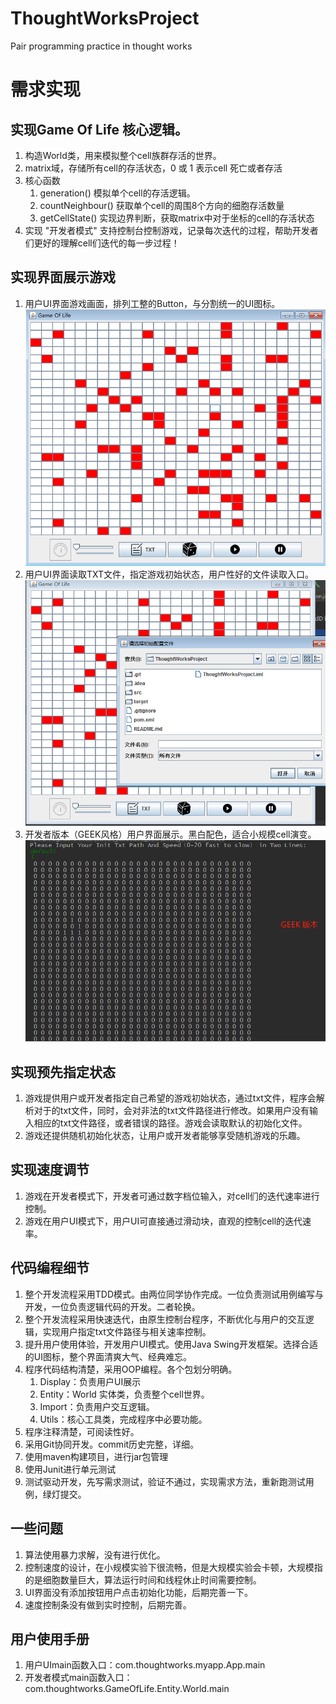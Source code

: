 # ThoughtWorksProject
Pair programming practice in thought works

# 需求实现
## 实现Game Of Life 核心逻辑。
1. 构造World类，用来模拟整个cell族群存活的世界。
2. matrix域，存储所有cell的存活状态，0 或 1 表示cell 死亡或者存活
3. 核心函数
    1. generation() 模拟单个cell的存活逻辑。
    2. countNeighbour() 获取单个cell的周围8个方向的细胞存活数量
    3. getCellState() 实现边界判断，获取matrix中对于坐标的cell的存活状态
4. 实现 "开发者模式" 支持控制台控制游戏，记录每次迭代的过程，帮助开发者们更好的理解cell们迭代的每一步过程！

## 实现界面展示游戏
1. 用户UI界面游戏画面，排列工整的Button，与分割统一的UI图标。
![avatar](Image/1.png)
2. 用户UI界面读取TXT文件，指定游戏初始状态，用户性好的文件读取入口。
![avatar](Image/2.png)
3. 开发者版本（GEEK风格）用户界面展示。黑白配色，适合小规模cell演变。
![avatar](Image/3.png)

## 实现预先指定状态
1. 游戏提供用户或开发者指定自己希望的游戏初始状态，通过txt文件，程序会解析对于的txt文件，同时，会对非法的txt文件路径进行修改。如果用户没有输入相应的txt文件路径，或者错误的路径。游戏会读取默认的初始化文件。
2. 游戏还提供随机初始化状态，让用户或开发者能够享受随机游戏的乐趣。

## 实现速度调节
1. 游戏在开发者模式下，开发者可通过数字档位输入，对cell们的迭代速率进行控制。
2. 游戏在用户UI模式下，用户UI可直接通过滑动块，直观的控制cell的迭代速率。

## 代码编程细节
1. 整个开发流程采用TDD模式。由两位同学协作完成。一位负责测试用例编写与开发，一位负责逻辑代码的开发。二者轮换。
2. 整个开发流程采用快速迭代，由原生控制台程序，不断优化与用户的交互逻辑，实现用户指定txt文件路径与相关速率控制。
3. 提升用户使用体验，开发用户UI模式。使用Java Swing开发框架。选择合适的UI图标，整个界面清爽大气、经典难忘。
4. 程序代码结构清楚，采用OOP编程。各个包划分明确。
    1. Display：负责用户UI展示
    2. Entity：World 实体类，负责整个cell世界。
    3. Import：负责用户交互逻辑。
    4. Utils：核心工具类，完成程序中必要功能。
5. 程序注释清楚，可阅读性好。
6. 采用Git协同开发。commit历史完整，详细。
7. 使用maven构建项目，进行jar包管理
8. 使用Junit进行单元测试
9. 测试驱动开发，先写需求测试，验证不通过，实现需求方法，重新跑测试用例，绿灯提交。

## 一些问题
1. 算法使用暴力求解，没有进行优化。
2. 控制速度的设计，在小规模实验下很流畅，但是大规模实验会卡顿，大规模指的是细胞数量巨大，算法运行时间和线程休止时间需要控制。
3. UI界面没有添加按钮用户点击初始化功能，后期完善一下。
4. 速度控制条没有做到实时控制，后期完善。

## 用户使用手册
1. 用户UImain函数入口：com.thoughtworks.myapp.App.main
2. 开发者模式main函数入口：com.thoughtworks.GameOfLife.Entity.World.main
